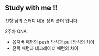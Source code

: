 ## Study with me !!

진형 님의 스터디 내용 정리 폴더 입니다.

2주차 QNA
- 옵저버 패턴의 push 방식과 pull 방식의 차이
- 전략 패턴과 데코레이터 패턴의 차이